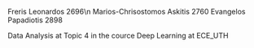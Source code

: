 Freris Leonardos 2696\n
Marios-Chrisostomos Askitis 2760
Evangelos Papadiotis 2898

Data Analysis at Topic 4 in the cource Deep Learning at ECE_UTH
